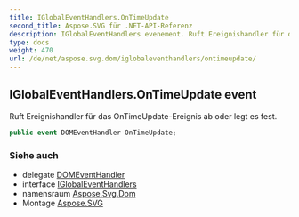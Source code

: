 ```yaml
---
title: IGlobalEventHandlers.OnTimeUpdate
second_title: Aspose.SVG für .NET-API-Referenz
description: IGlobalEventHandlers evenement. Ruft Ereignishandler für das OnTimeUpdateEreignis ab oder legt es fest.
type: docs
weight: 470
url: /de/net/aspose.svg.dom/iglobaleventhandlers/ontimeupdate/
---
```

## IGlobalEventHandlers.OnTimeUpdate event

Ruft Ereignishandler für das OnTimeUpdate-Ereignis ab oder legt es fest.

```csharp
public event DOMEventHandler OnTimeUpdate;
```

### Siehe auch

* delegate [DOMEventHandler](../../../aspose.svg.dom.events/domeventhandler/)
* interface [IGlobalEventHandlers](../)
* namensraum [Aspose.Svg.Dom](../../iglobaleventhandlers/)
* Montage [Aspose.SVG](../../../)


